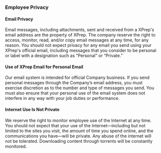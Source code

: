 ### Employee Privacy

#### Email Privacy

Email messages, including attachments, sent and received from a XPrep's email address are the property of XPrep. The company reserve the right to access, monitor, read, and/or copy email messages at any time, for any reason. You should not expect privacy for any email you send using your XPrep's official email, including messages that you consider to be personal or label with a designation such as “Personal” or “Private.”

#### Use of XPrep Email for Personal Email

Our email system is intended for official Company business. If you send personal messages through the Company’s email address, you must exercise discretion as to the number and type of messages you send. You must also ensure that your personal use of the email system does not interfere in any way with your job duties or performance.

#### Internet Use Is Not Private

We reserve the right to monitor employee use of the Internet at any time. You should not expect that your use of the Internet—including but not limited to the sites you visit, the amount of time you spend online, and the communications you have—will be private. Any abuse of the internet will not be tolerated. Downloading content through torrents will be constantly monitored.
